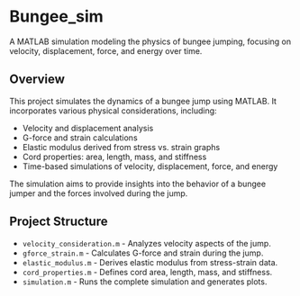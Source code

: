 # Bungee\_sim

A MATLAB simulation modeling the physics of bungee jumping, focusing on velocity, displacement, force, and energy over time.

## Overview

This project simulates the dynamics of a bungee jump using MATLAB. It incorporates various physical considerations, including:

* Velocity and displacement analysis
* G-force and strain calculations
* Elastic modulus derived from stress vs. strain graphs
* Cord properties: area, length, mass, and stiffness
* Time-based simulations of velocity, displacement, force, and energy

The simulation aims to provide insights into the behavior of a bungee jumper and the forces involved during the jump.

## Project Structure

* `velocity_consideration.m` - Analyzes velocity aspects of the jump.
* `gforce_strain.m` - Calculates G-force and strain during the jump.
* `elastic_modulus.m` - Derives elastic modulus from stress-strain data.
* `cord_properties.m` - Defines cord area, length, mass, and stiffness.
* `simulation.m` - Runs the complete simulation and generates plots.

